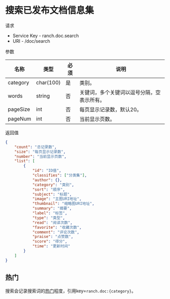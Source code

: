# 搜索已发布文档信息集

请求
- Service Key - ranch.doc.search
- URI - /doc/search

参数

|名称|类型|必须|说明|
|---|---|---|---|
|category|char(100)|是|类别。|
|words|string|否|关键词，多个关键词以逗号分隔，空表示所有。|
|pageSize|int|否|每页显示记录数，默认20。|
|pageNum|int|否|当前显示页数。|

返回值
```json
{
    "count": "总记录数",
    "size": "每页显示记录数",
    "number": "当前显示页数",
    "list": [
        {
            "id": "ID值",
            "classifies": ["分类集"],
            "author": {},
            "category": "类别",
            "sort": "顺序",
            "subject": "标题",
            "image": "主图URI地址",
            "thumbnail": "缩略图URI地址",
            "summary": "摘要",
            "label": "标签",
            "type": "类型",
            "read": "阅读次数",
            "favorite": "收藏次数",
            "comment": "评论次数",
            "praise": "点赞数",
            "score": "得分",
            "time": "更新时间"
        }
    ]
}
```

## 热门

搜索会记录搜索词的[热门](../../ranch-popular/)程度，引用key=`ranch.doc:{category}`。
